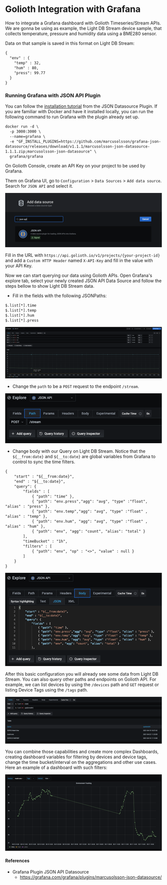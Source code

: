 # Golioth Integration with Grafana

How to integrate a Grafana dashboard with Golioth Timeseries/Stream APIs. We are gonna be using as example, the Light DB Stream device sample, that collects temperature, pressure and humidity data using a BME280 sensor.

Data on that sample is saved in this format on Light DB Stream:

```
{
  "env" : {
    "temp" : 32,
    "hum" : 80,
    "press": 99.77
  }
}
```

### Running Grafana with JSON API Plugin

You can follow the [installation tutorial](https://grafana.com/grafana/plugins/marcusolsson-json-datasource/?tab=installation) from the JSON Datasource Plugin. If you are familiar with Docker and have it installed locally, you can run the following command to run Grafana with the plugin already set up.

```
docker run -d \
  -p 3000:3000 \
  --name=grafana \
  -e "GF_INSTALL_PLUGINS=https://github.com/marcusolsson/grafana-json-datasource/releases/download/v1.1.1/marcusolsson-json-datasource-1.1.1.zip;marcusolsson-json-datasource" \
  grafana/grafana
```

On Golioth Console, create an API Key on your project to be used by Grafana.

Them on Grafana UI, go to `Configuration` > `Data Sources` > `Add data source`. Search for `JSON API` and select it.

![Search Data Source](./images/search-ds.png)

Fill in the URL with `https://api.golioth.io/v1/projects/{your-project-id}` and add a `Custom HTTP Header` named `X-API-Key` and fill in the value with your API Key.

Now we can start querying our data using Golioth APIs. Open Grafana's explore tab, select your newly created JSON API Data Source and follow the steps bellow to show Light DB Stream data.

- Fill in the fields with the following JSONPaths:

```
$.list[*].time
$.list[*].temp
$.list[*].hum
$.list[*].press
```

![Query Fields](./images/fields.png)

- Change the `path` to be a `POST` request to the endpoint `/stream`.

![Query Path](./images/path.png)

- Change body with our Query on Light DB Stream. Notice that the `${__from:date}` and `${__to:date}` are global variables from Grafana to control to sync the time filters.

```
{
	"start" : "${__from:date}",
    "end" : "${__to:date}",
	"query": {
		"fields" : [
			{ "path": "time" },
			{ "path": "env.press","agg": "avg", "type" :"float", "alias" : "press" },
			{ "path": "env.temp","agg": "avg", "type" :"float" , "alias" : "temp" },
			{ "path": "env.hum", "agg": "avg", "type" :"float" , "alias" : "hum" },
			{ "path": "env", "agg": "count", "alias": "total" }
		],
		"timeBucket" : "1h",
		"filters" : [
			{ "path": "env", "op" : "<>", "value" : null }
		]
	}
}
```

![Query Body](./images/body.png)

After this basic configuration you will already see some data from Light DB Stream. You can also query other paths and endpoints on Golioth API. For example, we can list devices by using the `/devices` path and `GET` request or listing Device Tags using the `/tags` path.

![Device List](./images/device-list.png)

You can combine those capabilities and create more complex Dashboards, creating dashboard variables for filtering by devices and device tags, change the time bucket/interval on the aggregations and other use cases. Here an example of a dashboard with such filters:

![Full Dashboard](./images/complete-dashboard.png)

#### References

- Grafana Plugin JSON API Datasource
  - https://grafana.com/grafana/plugins/marcusolsson-json-datasource/
